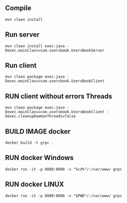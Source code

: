 ## Compile
`mvn clean install`
## Run server
`mvn clean install exec:java -Dexec.mainClass=com.usersbook.UsersBookServer`
## Run client
`mvn clean package exec:java -Dexec.mainClass=com.usersbook.UsersBookClient`

## RUN client without errors Threads
`mvn clean package exec:java -Dexec.mainClass=com.usersbook.UsersBookClient -Dexec.cleanupDaemonThreads=false`

## BUILD IMAGE docker
`docker build -t grpc .`
## RUN docker Windows
`docker run -it -p 8080:8080 -v "%cd%"/:/var/www/ grpc`
## RUN docker LINUX
`docker run -it -p 8080:8080 -v "$PWD"/:/var/www/ grpc`